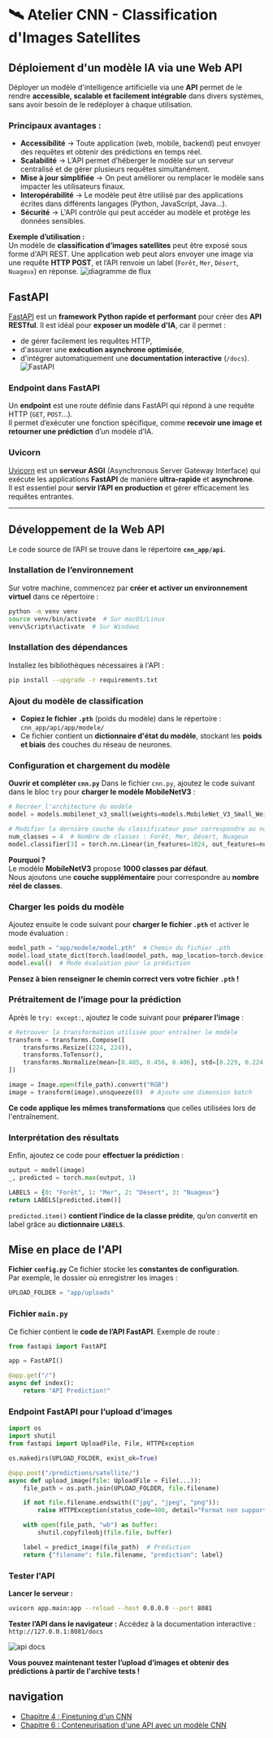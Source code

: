 # 🛰️ **Atelier CNN - Classification d'Images Satellites**

## **Déploiement d'un modèle IA via une Web API**
Déployer un modèle d'intelligence artificielle via une **API** permet de le rendre **accessible, scalable et facilement intégrable** dans divers systèmes, sans avoir besoin de le redéployer à chaque utilisation.

### **Principaux avantages :**
- **Accessibilité** → Toute application (web, mobile, backend) peut envoyer des requêtes et obtenir des prédictions en temps réel.
- **Scalabilité** → L’API permet d’héberger le modèle sur un serveur centralisé et de gérer plusieurs requêtes simultanément.
- **Mise à jour simplifiée** → On peut améliorer ou remplacer le modèle sans impacter les utilisateurs finaux.
- **Interopérabilité** → Le modèle peut être utilisé par des applications écrites dans différents langages (Python, JavaScript, Java…).
- **Sécurité** → L'API contrôle qui peut accéder au modèle et protège les données sensibles.

**Exemple d’utilisation :**  
Un modèle de **classification d’images satellites** peut être exposé sous forme d'API REST. Une application web peut alors envoyer une image via une requête **HTTP POST**, et l’API renvoie un label (`Forêt`, `Mer`, `Désert`, `Nuageux`) en réponse.
![diagramme de flux](ressources/cnn_flux.drawio.png)

## **FastAPI**
[FastAPI](https://fastapi.tiangolo.com/) est un **framework Python rapide et performant** pour créer des **API RESTful**. Il est idéal pour **exposer un modèle d'IA**, car il permet :
- de gérer facilement les requêtes HTTP,
- d'assurer une **exécution asynchrone optimisée**,
- d'intégrer automatiquement une **documentation interactive** (`/docs`).
![FastAPI](ressources/fastapi-logo.png)

### **Endpoint dans FastAPI**
Un **endpoint** est une route définie dans FastAPI qui répond à une requête HTTP (`GET`, `POST`…).  
Il permet d’exécuter une fonction spécifique, comme **recevoir une image et retourner une prédiction** d’un modèle d’IA.

### **Uvicorn**
[Uvicorn](https://www.uvicorn.org/) est un **serveur ASGI** (Asynchronous Server Gateway Interface) qui exécute les applications **FastAPI** de manière **ultra-rapide** et **asynchrone**.  
Il est essentiel pour **servir l’API en production** et gérer efficacement les requêtes entrantes.

---

## **Développement de la Web API**
Le code source de l’API se trouve dans le répertoire **`cnn_app/api`**.

### **Installation de l’environnement**
Sur votre machine, commencez par **créer et activer un environnement virtuel** dans ce répertoire :
```bash
python -m venv venv
source venv/bin/activate  # Sur macOS/Linux
venv\Scripts\activate  # Sur Windows
```

### **Installation des dépendances**
Installez les bibliothèques nécessaires à l'API :
```bash
pip install --upgrade -r requirements.txt
```

### **Ajout du modèle de classification**
- **Copiez le fichier `.pth`** (poids du modèle) dans le répertoire :  
  `cnn_app/api/app/modele/`
- Ce fichier contient un **dictionnaire d'état du modèle**, stockant les **poids et biais** des couches du réseau de neurones.

### **Configuration et chargement du modèle**
**Ouvrir et compléter `cnn.py`**
Dans le fichier `cnn.py`, ajoutez le code suivant dans le bloc `try` pour **charger le modèle MobileNetV3** :

```python
# Recréer l'architecture du modèle
model = models.mobilenet_v3_small(weights=models.MobileNet_V3_Small_Weights.DEFAULT)

# Modifier la dernière couche du classificateur pour correspondre au nombre de classes
num_classes = 4  # Nombre de classes : Forêt, Mer, Désert, Nuageux
model.classifier[3] = torch.nn.Linear(in_features=1024, out_features=num_classes)
```
**Pourquoi ?**  
Le modèle **MobileNetV3** propose **1000 classes par défaut**.  
Nous ajoutons une **couche supplémentaire** pour correspondre au **nombre réel de classes**.

### **Charger les poids du modèle**
Ajoutez ensuite le code suivant pour **charger le fichier `.pth`** et activer le mode évaluation :

```python
model_path = "app/modele/model.pth"  # Chemin du fichier .pth
model.load_state_dict(torch.load(model_path, map_location=torch.device("cpu")), strict=False)
model.eval()  # Mode évaluation pour la prédiction
```

**Pensez à bien renseigner le chemin correct vers votre fichier `.pth` !**

### **Prétraitement de l’image pour la prédiction**
Après le `try: except:`, ajoutez le code suivant pour **préparer l’image** :

```python
# Retrouver la transformation utilisée pour entraîner le modèle
transform = transforms.Compose([
    transforms.Resize((224, 224)),
    transforms.ToTensor(),
    transforms.Normalize(mean=[0.485, 0.456, 0.406], std=[0.229, 0.224, 0.225])
])

image = Image.open(file_path).convert("RGB")
image = transform(image).unsqueeze(0)  # Ajoute une dimension batch
```

**Ce code applique les mêmes transformations** que celles utilisées lors de l'entraînement.


### **Interprétation des résultats**
Enfin, ajoutez ce code pour **effectuer la prédiction** :

```python
output = model(image)
_, predicted = torch.max(output, 1)

LABELS = {0: "Forêt", 1: "Mer", 2: "Désert", 3: "Nuageux"}
return LABELS[predicted.item()]
```

`predicted.item()` **contient l’indice de la classe prédite**, qu’on convertit en label grâce au **dictionnaire `LABELS`**.

## **Mise en place de l'API**
**Fichier `config.py`**
Ce fichier stocke les **constantes de configuration**.  
Par exemple, le dossier où enregistrer les images :
```python
UPLOAD_FOLDER = "app/uploads"
```

### **Fichier `main.py`**
Ce fichier contient le **code de l’API FastAPI**. Exemple de route :
```python
from fastapi import FastAPI

app = FastAPI()

@app.get("/")
async def index():
    return "API Prediction!"
```

### **Endpoint FastAPI pour l’upload d’images**
```python
import os
import shutil
from fastapi import UploadFile, File, HTTPException

os.makedirs(UPLOAD_FOLDER, exist_ok=True)

@app.post("/predictions/satellite/")
async def upload_image(file: UploadFile = File(...)):
    file_path = os.path.join(UPLOAD_FOLDER, file.filename)

    if not file.filename.endswith(("jpg", "jpeg", "png")):
        raise HTTPException(status_code=400, detail="Format non supporté")

    with open(file_path, "wb") as buffer:
        shutil.copyfileobj(file.file, buffer)

    label = predict_image(file_path)  # Prédiction
    return {"filename": file.filename, "prediction": label}
```

### **Tester l'API**
**Lancer le serveur :**
```bash
uvicorn app.main:app --reload --host 0.0.0.0 --port 8081
```
**Tester l’API dans le navigateur :**
Accédez à la documentation interactive :  
`http://127.0.0.1:8081/docs`

![api docs](ressources/api_docs.png)

**Vous pouvez maintenant tester l’upload d’images et obtenir des prédictions à partir de l'archive tests !**

## navigation
- [Chapitre 4 : Finetuning d'un CNN](https://github.com/Stephane-ISEN/atelierCNN/tree/ch4_cnn_finetuning)
- [Chapitre 6 : Conteneurisation d'une API avec un modèle CNN](https://github.com/Stephane-ISEN/atelierCNN/tree/ch6_docker)

